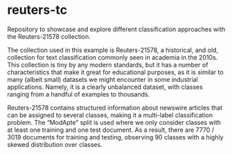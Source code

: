 # reuters-tc

Repository to showcase and explore different classification approaches with the Reuters-21578 collection. 

The collection used in this example is Reuters-21578, a historical, and old, collection for text classification commonly seen in academia in the 2010s. This collection is tiny  by any modern standards, but it has a number of characteristics that make it great for educational purposes, as it is similar to many (albeit small) datasets we might 
encounter in some industrial applications. Namely, it is a clearly unbalanced dataset, with classes ranging from a handful of examples to thousands.

Reuters-21578 contains structured information about newswire articles that can be assigned to several classes, making it a multi-label classification problem. The “ModApte” split is used where we only consider classes with at least one training and 
one test document. As a result, there are 7770 / 3019 documents for training and testing, observing 90 classes with a highly skewed distribution over classes.